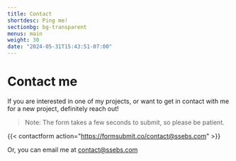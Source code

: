 ```yaml
---
title: Contact
shortdesc: Ping me!
sectionbg: bg-transparent
menus: main
weight: 30
date: "2024-05-31T15:43:51-07:00"
---
```


# Contact me
If you are interested in one of my projects, or want to get in contact with me for a new project, definitely reach out!

> Note: The form takes a few seconds to submit, so please be patient. 

{{< contactform action="https://formsubmit.co/contact@ssebs.com" >}}

Or, you can email me at [contact@ssebs.com](mailto:contact@ssebs.com)

